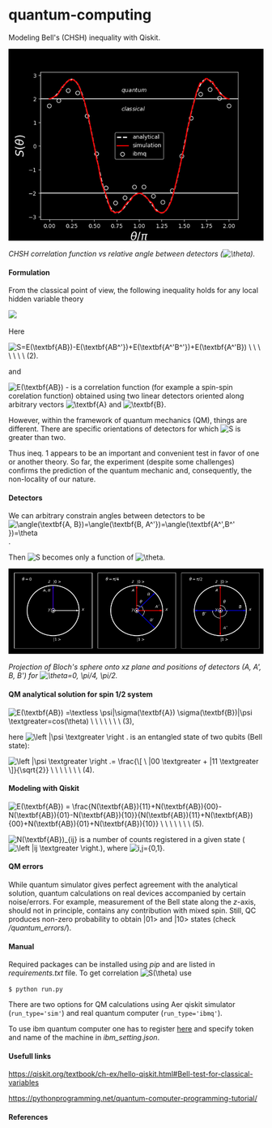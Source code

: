 # quantum-computing
Modeling Bell's (CHSH) inequality with Qiskit.

![CHSH correlation function (S) vs relative angle between detectors ($\theta$).](/images/correlation.png)

*CHSH correlation function vs relative angle between detectors (![\theta](https://render.githubusercontent.com/render/math?math=%5Ctheta)).*

#### Formulation

From the classical point of view, the following inequality holds for any local hidden variable theory 

![](https://render.githubusercontent.com/render/math?math=%7CS%7C%20%5Ctextless%202%20%5C%20%5C%20%5C%20%5C%20%5C%20%5C%20%5C%20(1).)

Here 

![S=E(\textbf{AB})-E(\textbf{AB^'})+E(\textbf{A^'B^'})+E(\textbf{A^'B}) \ \ \ \ \ \ \ (2).](https://render.githubusercontent.com/render/math?math=S%3DE(%5Ctextbf%7BAB%7D)-E(%5Ctextbf%7BAB%5E'%7D)%2BE(%5Ctextbf%7BA%5E'B%5E'%7D)%2BE(%5Ctextbf%7BA%5E'B%7D)%20%5C%20%5C%20%5C%20%5C%20%5C%20%5C%20%5C%20(2).)   

and 

![E(\textbf{AB})](https://render.githubusercontent.com/render/math?math=E(%5Ctextbf%7BAB%7D)) - is a correlation function (for example a spin-spin corelation function) obtained using two linear detectors oriented along arbitrary vectors ![\textbf{A}](https://render.githubusercontent.com/render/math?math=%5Ctextbf%7BA%7D) and ![\textbf{B}](https://render.githubusercontent.com/render/math?math=%5Ctextbf%7BB%7D).

However, within the framework of quantum mechanics (QM), things are different. There are specific orientations of detectors for which ![S](https://render.githubusercontent.com/render/math?math=S) is greater than two.  

Thus ineq. 1 appears to be an important and convenient test in favor of one or another theory.  So far, the experiment (despite some challenges) confirms the prediction of the quantum mechanic and, consequently, the non-locality of our nature.


#### Detectors 

We can arbitrary constrain angles between detectors to be ![\angle(\textbf{A, B})=\angle(\textbf{B, A^'})=\angle(\textbf{A^',B^' })=\theta](https://render.githubusercontent.com/render/math?math=%5Cangle(%5Ctextbf%7BA%2C%20B%7D)%3D%5Cangle(%5Ctextbf%7BB%2C%20A%5E'%7D)%3D%5Cangle(%5Ctextbf%7BA%5E'%2CB%5E'%20%7D)%3D%5Ctheta). 
 
Then ![S](https://render.githubusercontent.com/render/math?math=S) becomes only a function of ![\theta](https://render.githubusercontent.com/render/math?math=\theta).  
 
 ![Positions of detectors (A, A', B, B'). Bloch's spheres were projected onto xz plane.](/images/bloch_sphere.png)

*Projection of Bloch's sphere onto xz plane and positions of detectors (A, A', B, B') for ![\theta=0, \pi/4, \pi/2](https://render.githubusercontent.com/render/math?math=%5Ctheta%3D0%2C%20%5Cpi%2F4%2C%20%5Cpi%2F2).*

#### QM analytical solution for spin 1/2 system

![E(\textbf{AB}) =\textless \psi|\sigma(\textbf{A}) \sigma(\textbf{B})|\psi \textgreater=cos(\theta) \ \ \ \ \ \ \ (3),](https://render.githubusercontent.com/render/math?math=E(%5Ctextbf%7BAB%7D)%20%3D%5Ctextless%20%5Cpsi%7C%5Csigma(%5Ctextbf%7BA%7D)%20%5Csigma(%5Ctextbf%7BB%7D)%7C%5Cpsi%20%5Ctextgreater%3Dcos(%5Ctheta)%20%5C%20%5C%20%5C%20%5C%20%5C%20%5C%20%5C%20(3)%2C)

here ![\left |\psi \textgreater \right .](https://render.githubusercontent.com/render/math?math=%5Cleft%20%7C%5Cpsi%20%5Ctextgreater%20%5Cright%20.) is an entangled state of two qubits (Bell state):

![\left |\psi \textgreater \right .= \frac{\\[ \ |00 \textgreater + |11 \textgreater \\]}{\sqrt{2}} \ \ \ \ \ \ \ (4).](https://render.githubusercontent.com/render/math?math=%5Cleft%20%7C%5Cpsi%20%5Ctextgreater%20%5Cright%20.%3D%20%5Cfrac%7B%5C%5B%20%5C%20%7C00%20%5Ctextgreater%20%2B%20%7C11%20%5Ctextgreater%20%5C%5D%7D%7B%5Csqrt%7B2%7D%7D%20%5C%20%5C%20%5C%20%5C%20%5C%20%5C%20%5C%20(4).)

#### Modeling with Qiskit

![E(\textbf{AB}) = \frac{N(\textbf{AB})_{11}+N(\textbf{AB})_{00}-N(\textbf{AB})_{01}-N(\textbf{AB})_{10}}{N(\textbf{AB})_{11}+N(\textbf{AB})_{00}+N(\textbf{AB})_{01}+N(\textbf{AB})_{10}} \ \ \ \ \ \ \ (5).](https://render.githubusercontent.com/render/math?math=E(%5Ctextbf%7BAB%7D)%20%3D%20%5Cfrac%7BN(%5Ctextbf%7BAB%7D)_%7B11%7D%2BN(%5Ctextbf%7BAB%7D)_%7B00%7D-N(%5Ctextbf%7BAB%7D)_%7B01%7D-N(%5Ctextbf%7BAB%7D)_%7B10%7D%7D%7BN(%5Ctextbf%7BAB%7D)_%7B11%7D%2BN(%5Ctextbf%7BAB%7D)_%7B00%7D%2BN(%5Ctextbf%7BAB%7D)_%7B01%7D%2BN(%5Ctextbf%7BAB%7D)_%7B10%7D%7D%20%5C%20%5C%20%5C%20%5C%20%5C%20%5C%20%5C%20(5).)


![N(\textbf{AB})_{ij} ](https://render.githubusercontent.com/render/math?math=N(%5Ctextbf%7BAB%7D)_%7Bij%7D%20) is a number of counts registered in a given state (![\left |ij \textgreater \right.](https://render.githubusercontent.com/render/math?math=%5Cleft%20%7Cij%20%5Ctextgreater%20%5Cright.)), where ![i,j=\{0,1\}  ](https://render.githubusercontent.com/render/math?math=i%2Cj%3D%5C%7B0%2C1%5C%7D%20%20).  


#### QM errors

While quantum simulator gives perfect agreement with the analytical solution, quantum calculations on real devices accompanied by certain noise/errors.  For example, measurement of the  Bell state  along the *z*-axis, should not in principle, contains any contribution with mixed spin. Still, QC produces non-zero probability to obtain  |01> and |10> states (check */quantum_errors/*).


#### Manual

Required packages can be installed using *pip* and are listed in *requirements.txt* file.
To get correlation ![S(\theta)](https://render.githubusercontent.com/render/math?math=S(%5Ctheta)) use 

`$ python run.py` 

There are two options for QM calculations using Aer qiskit simulator (`run_type='sim'`) and real quantum computer (`run_type='ibmq'`). 

To use ibm quantum computer one has to register [here](https://quantum-computing.ibm.com) and specify token and name of the machine in *ibm_setting.json*.

#### Usefull links

https://qiskit.org/textbook/ch-ex/hello-qiskit.html#Bell-test-for-classical-variables

https://pythonprogramming.net/quantum-computer-programming-tutorial/

#### References

